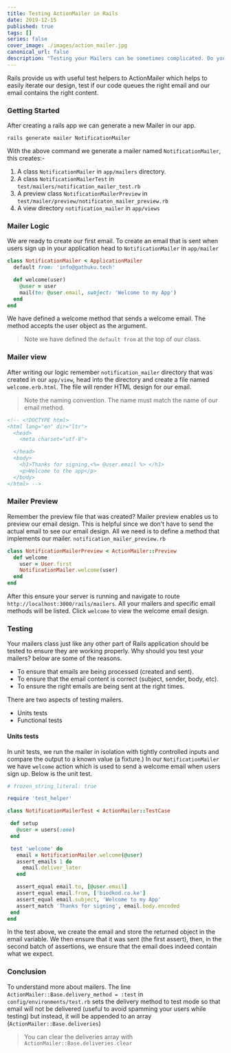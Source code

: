 ```yaml
---
title: Testing ActionMailer in Rails
date: 2019-12-15
published: true
tags: []
series: false
cover_image: ./images/action_mailer.jpg
canonical_url: false
description: "Testing your Mailers can be sometimes complicated. Do you remember sending an email and heading to your inbox to see the email design and content? Right here are simple ways to test your Mailers."
---
```


Rails provide us with useful test helpers to ActionMailer which helps to easily iterate our design, test if our code queues the right email and our email contains the right content.

### Getting Started
After creating a rails app we can generate a new Mailer in our app.
```
rails generate mailer NotificationMailer
```
With the above command we generate a mailer named `NotificationMailer`, this creates:-

1. A class `NotificationMailer` in `app/mailers`   directory.
2.  A class `NotificationMailerTest` in `test/mailers/notification_mailer_test.rb`
3. A preview class `NotificationMailerPreview` in `test/mailer/preview/notificaton_mailer_preview.rb`
4. A view directory `notification_mailer` in `app/views`

### Mailer Logic
We are ready to create our first email. To create an email that is sent when users sign up in your application head to `NotificationMailer` in `app/mailer`

```ruby
class NotificationMailer < ApplicationMailer
  default from: 'info@gathuku.tech'

  def welcome(user)
    @user = user
    mail(to: @user.email, subject: 'Welcome to my App')
  end
end
```
We have defined a welcome method that sends a welcome email. The method accepts the user object as the argument.

> Note we have defined the `default from` at the top of our class.

### Mailer view
After writing our logic remember `notification_mailer` directory that was created in our `app/view`, head into the directory and create a file named `welcome.erb.html`. The file will render HTML design for our email.

> Note the naming convention. The name must match the name of our email method.

```html
<!-- <!DOCTYPE html>
<html lang="en" dir="ltr">
  <head>
    <meta charset="utf-8">

  </head>
  <body>
    <h1>Thanks for signing,<%= @user.email %> </h1>
    <p>Welcome to the app</p>
  </body>
</html> -->
```

### Mailer Preview
Remember the preview file that was created? Mailer preview enables us to preview our email design. This is helpful since we don't have to send the actual email to see our email design.
All we need is to define a method that implements our mailer.  `notification_mailer_preview.rb`

```ruby
class NotificationMailerPreview < ActionMailer::Preview
  def welcome
    user = User.first
    NotificationMailer.welcome(user)
  end
end
```
After this ensure your server is running and navigate to route `http://localhost:3000/rails/mailers`. All your mailers and specific email methods will be listed. Click `welcome` to view the welcome email design.

### Testing

Your mailers class just like any other part of Rails application should be tested to ensure they are working properly.
Why should you test your mailers? below are some of the reasons.

- To ensure that emails are being processed (created and sent).
- To ensure that the email content is correct (subject, sender, body, etc).
- To ensure the right emails are being sent at the right times.

There are two aspects of testing mailers.

 - Units tests
 - Functional tests

#### Units tests

 In unit tests, we run the mailer in isolation with tightly controlled inputs and compare the output to a known value (a fixture.)
 In our `NotificationMailer` we have `welcome` action which is used to send a welcome email when users sign up. Below is the unit test.
 ```ruby
 # frozen_string_literal: true

require 'test_helper'

class NotificationMailerTest < ActionMailer::TestCase

  def setup
    @user = users(:one)
  end

  test 'welcome' do
    email = NotificationMailer.welcome(@user)
    assert_emails 1 do
      email.deliver_later
    end

    assert_equal email.to, [@user.email]
    assert_equal email.from, ['biodkod.co.ke']
    assert_equal email.subject, 'Welcome to my App'
    assert_match 'Thanks for signing', email.body.encoded
  end
end
 ```
 In the test above, we create the email and store the returned object in the email variable. We then ensure that it was sent (the first assert), then, in the second batch of assertions, we ensure that the email does indeed contain what we expect.

### Conclusion
 To understand more about mailers. The line `ActionMailer::Base.delivery_method = :test` in `config/environments/test.rb` sets the delivery method to test mode so that email will not be delivered (useful to avoid spamming your users while testing) but instead, it will be appended to an array (`ActionMailer::Base.deliveries`)

 > You can clear the deliveries array with `ActionMailer::Base.deliveries.clear`

